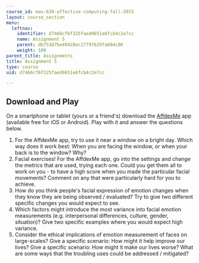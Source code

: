 ```yaml
---
course_id: mas-630-affective-computing-fall-2015
layout: course_section
menu:
  leftnav:
    identifier: d7466cf6f325faed9651e6fcb4c2e7cc
    name: Assignment 5
    parent: db75387be40428ec27797629fa684c86
    weight: 100
parent_title: Assignments
title: Assignment 5
type: course
uid: d7466cf6f325faed9651e6fcb4c2e7cc

---
```


Download and Play
-----------------

On a smartphone or tablet (yours or a friend's) download the [AffdexMe](http://www.affectiva.com/solutions/mobile/) app (available free for iOS or Android). Play with it and answer the questions below.

1.  For the AffdexMe app, try to use it near a window on a bright day. Which way does it work best: When you are facing the window, or when your back is to the window? Why?
2.  Facial exercises! For the AffdexMe app, go into the settings and change the metrics that are used, trying each one. Could you get them all to work on you - to have a high score when you made the particular facial movements? Comment on any that were particularly hard for you to achieve.
3.  How do you think people's facial expression of emotion changes when they know they are being observed / evaluated? Try to give two different specific changes you would expect to see.
4.  Which factors might introduce the most variance into facial emotion measurements (e.g. interpersonal differences, culture, gender, situation)? Give two specific examples where you would expect high variance.
5.  Consider the ethical implications of emotion measurement of faces on large-scales? Give a specific scenario: How might it help improve our lives? Give a specific scenario: How might it make our lives worse? What are some ways that the troubling uses could be addressed / mitigated?